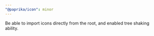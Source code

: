 ```yaml
---
"@paprika/icon": minor
---
```


Be able to import icons directly from the root, and enabled tree shaking ability.
